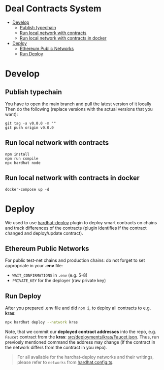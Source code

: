 # Deal Contracts System

* [Develop](#develop)
   * [Publish typechain](#publish-typechain)
   * [Run local network with contracts](#run-local-network-with-contracts)
   * [Run local network with contracts in docker](#run-local-network-with-contracts-in-docker)
* [Deploy](#deploy)
   * [Ethereum Public Networks](#ethereum-public-networks)
   * [Run Deploy](#run-deploy)

# Develop
## Publish typechain

You have to open the main branch and pull the latest version of it locally Then
do the following (replace versions with the actual versions that you want):

```shell
git tag -a v0.0.0 -m ""
git push origin v0.0.0
```

## Run local network with contracts

```shell
npm install
npm run compile
npx hardhat node
```

## Run local network with contracts in docker

```shell
docker-compose up -d
```

# Deploy
We used to use [hardhat-deploy](https://github.com/wighawag/hardhat-deploy) plugin to deploy smart contracts on chains 
and track differences of the contracts (plugin identifies if the contract changed and deploy/update contract).

## Ethereum Public Networks
For public test-net chains and production chains: do not forget to set appropriate in your **.env** file:

- `WAIT_CONFIRMATIONS` in `.env` (e.g. 5-8)
- `PRIVATE_KEY` for the deployer (raw private key)

## Run Deploy
After you prepared .env file and did `npm i`, to deploy all contracts to e.g. **kras**:

```bash
npx hardhat deploy --network kras
```

Note, that we commit our **deployed contract addresses** into the repo, e.g. `Faucet` contract from the **kras**: [src/deployments/kras/Faucet.json](src/deployments/kras/Faucet.json). Thus, run previosly mentioned command the address may change (if the contract in the network differs from the contract in you repo).

> For all available for the hardhat-deploy networks and their writings, please refer to `networks` from [hardhat.config.ts](hardhat.config.ts). 
